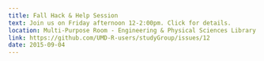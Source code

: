 ```yaml
---
title: Fall Hack & Help Session
text: Join us on Friday afternoon 12-2:00pm. Click for details.
location: Multi-Purpose Room - Engineering & Physical Sciences Library (Math Building) 
link: https://github.com/UMD-R-users/studyGroup/issues/12
date: 2015-09-04
---
```

